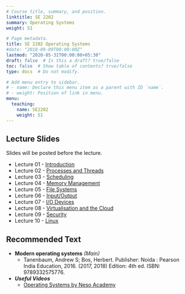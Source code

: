 ```yaml
---
# Course title, summary, and position.
linktitle: SE 2202
summary: Operating Systems
weight: 51

# Page metadata.
title: SE 2202 Operating Systems
#date: "2018-09-09T00:00:00Z"
lastmod: "2020-05-31T00:00:00+05:30"
draft: false  # Is this a draft? true/false
toc: false  # Show table of contents? true/false
type: docs  # Do not modify.

# Add menu entry to sidebar.
# - name: Declare this menu item as a parent with ID `name`.
# - weight: Position of link in menu.
menu:
  teaching:
    name: SE2202
    weight: 51
---
```


<!--
## Announcements
- 2018-12-03 - Students who have not completed their mid semester quiz are urged to contact the lecturer immediately.

## Course Information
The lecture and office hours are shown below:

- Lecture Times: Mon 8-10
- Location: Comp Lab 1
- Office Hours: Mon 10-12

## Continuous Feedback
You can provide continuous feedback on lectures, subject matters and performance of the lecturer anonymously through this [Online Feedback Form](https://goo.gl/forms/QSDOHAaW6EHSk1bZ2).
-->
 
## Lecture Slides
Slides will be posted before the lecture.

- Lecture 01 - [Introduction](https://academic.nimal.info/files/OS_01.pdf)
- Lecture 02 - [Processes and Threads](https://academic.nimal.info/files/OS_02.pdf)
- Lecture 03 - [Scheduling](https://academic.nimal.info/files/OS_03.pdf)
- Lecture 04 - [Memory Management](https://academic.nimal.info/files/OS_04.pdf)
- Lecture 05 - [File Systems](https://academic.nimal.info/files/OS_05.pdf)
- Lecture 06 - [Input/Output](https://academic.nimal.info/files/OS_06.pdf)
- Lecture 07 - [I/O Devices](https://academic.nimal.info/files/OS_07.pdf)
- Lecture 08 - [Virtualisation and the Cloud](https://academic.nimal.info/files/OS_08.pdf)
- Lecture 09 - [Security](https://academic.nimal.info/files/OS_09.pdf)
- Lecture 10 - [Linux](https://academic.nimal.info/files/OS_10.pdf)

## Recommended Text

- **Modern operating systems** *(Main)*
   - Tanenbaum, Andrew S; Bos, Herbert. Publisher: Noida : Pearson India Education, 2016. (2017, 2018) Edition: 4th ed. ISBN: 9789332575776.
- ***Useful Videos***
   - [Operating Systems by Neso Academy](https://www.youtube.com/playlist?list=PLBlnK6fEyqRiVhbXDGLXDk_OQAeuVcp2O)


